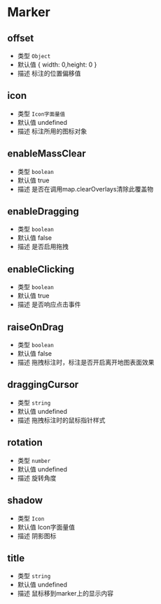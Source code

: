 # Marker

## offset
* 类型 `Object`
* 默认值 { width: 0,height: 0 }
* 描述 标注的位置偏移值

## icon
* 类型 `Icon字面量值`
* 默认值 undefined
* 描述 标注所用的图标对象

## enableMassClear
* 类型 	`boolean`
* 默认值  true
* 描述 是否在调用map.clearOverlays清除此覆盖物

## enableDragging
* 类型 	`boolean`
* 默认值  false
* 描述 是否启用拖拽

## enableClicking
* 类型 	`boolean`
* 默认值  true
* 描述 是否响应点击事件

## raiseOnDrag
* 类型 	`boolean`
* 默认值  false
* 描述 拖拽标注时，标注是否开启离开地图表面效果

## draggingCursor
* 类型 	`string`
* 默认值  undefined
* 描述 拖拽标注时的鼠标指针样式

## rotation
* 类型 	`number`
* 默认值  undefined
* 描述 旋转角度

## shadow
* 类型 	`Icon`
* 默认值  Icon字面量值
* 描述 阴影图标

## title
* 类型 	`string`
* 默认值 undefined
* 描述 鼠标移到marker上的显示内容
